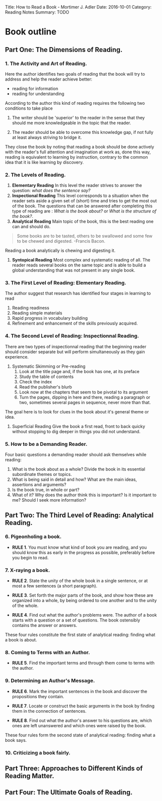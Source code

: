 Title: How to Read a Book - Mortimer J. Adler
Date: 2016-10-01
Category: Reading Notes
Summary: TODO

# Book outline

## Part One: The Dimensions of Reading.
### 1. The Activity and Art of Reading.
Here the author identifies two goals of reading that the book will try to address and help the reader achieve better:
* reading for information
* reading for understanding

According to the author this kind of reading requires the following two conditions to take place 
	
1. The writer should be 'superior' to the reader in the sense that they should me more knowledgeable in the topic that the reader.
	
2. The reader should be able to overcome this knowledge gap, if not fully at least always striving to bridge it.

They close the book by noting that reading a book should be done actively with the reader's full attention and imagination at work as, done this way, reading is equivalent to learning by instruction, contrary to the common idea that it is like learning by discovery.

### 2. The Levels of Reading.
1. __Elementary Reading__ In this level the reader strives to answer the question: _what does the sentence say?_
1. __Inspectional Reading__ This level corresponds to a situation when the reader sets aside a given set of (short) time and tries to get the most out of the book. The questions that can be answered after completing this type of reading are : _What is the book about?_ or _What is the structure of the book?_.
1. __Analytical Reading__ Main topic of the book, this is the best reading one can and should do.
> Some books are to be tasted, others to be swallowed and some few to be chewed and digested.
> -Francis Bacon.

Reading a book analytically is chewing and digesting it.

1. __Syntopical Reading__ Most complex and systematic reading of all. The reader reads several books on the same topic and is able to build a global understanding that was not present in any single book.

### 3. The First Level of Reading: Elementary Reading.
The author suggest that research has identified four stages in learning to read

1. Reading readiness 
1. Reading simple materials
1. Rapid progress in vocabulary building
1. Refinement and enhancement of the skills previously acquired.


### 4. The Second Level of Reading: Inspectionnal Reading.
There are two types of inspectionnal reading that the beginning reader should consider separate but will perform simultaneously as they gain experience.

1. Systematic Skimming or Pre-reading
	1. Look at the title page and, if the book has one, at its preface
	1. Study the table of contents
	1. Check the index
	1. Read the publisher's blurb
	1. Look now at the chapters that seem to be pivotal to its argument
	1. Turn the pages, dipping in here and there, reading a paragraph or two, sometimes several pages in sequence, never more than that.

The goal here is to look for clues in the book about it's general theme or idea.

1. Superficial Reading
	Give the book a first read, front to back quicky without stopping to dig deeper in things you did not understand.

### 5. How to be a Demanding Reader.
Four basic questions a demanding reader should ask themselves while reading:

1. What is the book about as a whole? Divide the book in its essential subordinate themes or topics.
1. What is being said in detail and how? What are the main ideas, assertions and arguments?
1. Is the book true, in whole or part?
1. What of it? Why does the author think this is important? Is it important to me? Should I seek more information?

## Part Two: The Third Level of Reading: Analytical Reading.
### 6. Pigeonholing a book.
* __RULE 1__. You must know what kind of book you are reading, and you should know this as early in the progress as possible, preferably before you begin to read.
### 7. X-raying a book.
* __RULE 2__. State the unity of the whole book in a single sentence, or at most a few sentences (a short paragraph).

* __RULE 3__. Set forth the major parts of the book, and show how these are organized into a whole, by being ordered to one another and to the unity of the whole.

* __RULE 4__. Find out what the author's problems were. The author of a book starts with a question or a set of questions. The book ostensibly contains the answer or answers.

These four rules constitute the first state of analytical reading: finding what a book is about.

### 8. Coming to Terms with an Author.
* __RULE 5__. Find the important terms and through them come to terms with the author.

### 9. Determining an Author's Message.
* __RULE 6__. Mark the important sentences in the book and discover the propositions they contain.

* __RULE 7__. Locate or construct the basic arguments in the book by finding them in the connection of sentences.

* __RULE 8__. Find out what the author's answer to his questions are, which ones are left unanswered and which ones were raised by the book.

These four rules form the second state of analytical reading: finding what a book says.

### 10. Criticizing a book fairly.


## Part Three: Approaches to Different Kinds of Reading Matter.

## Part Four: The Ultimate Goals of Reading.